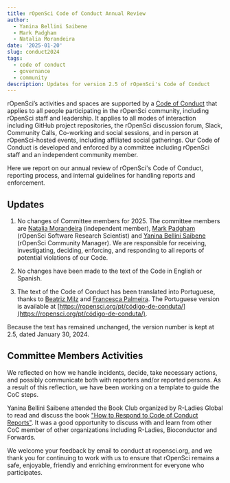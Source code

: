 ```yaml
---
title: rOpenSci Code of Conduct Annual Review
author:
  - Yanina Bellini Saibene
  - Mark Padgham
  - Natalia Morandeira
date: '2025-01-20'
slug: conduct2024
tags:
  - code of conduct
  - governance
  - community
description: Updates for version 2.5 of rOpenSci's Code of Conduct
---
```


rOpenSci’s activities and spaces are supported by a [Code of Conduct](/code-of-conduct/) 
that applies to all people participating in the rOpenSci community, 
including rOpenSci staff and leadership.
It applies to all modes of interaction including GitHub project repositories, 
the rOpenSci discussion forum, Slack, Community Calls, Co-working and social sessions, 
and in person at rOpenSci-hosted events, including affiliated social gatherings.
Our Code of Conduct is developed and enforced by a committee including rOpenSci staff and an independent community member.

Here we report on our annual review of rOpenSci's Code of Conduct, 
reporting process, and internal guidelines for handling reports and enforcement.

## Updates

1.  No changes of Committee members for 2025.
    The committee members are [Natalia Morandeira](/author/natalia-morandeira/) (independent member), 
    [Mark Padgham](/author/mark-padgham) (rOpenSci Software Research Scientist) and 
    [Yanina Bellini Saibene](/author/yanina-bellini-saibene) (rOpenSci Community Manager).
    We are responsible for receiving, investigating, deciding, enforcing, 
    and responding to all reports of potential violations of our Code.

2.  No changes have been made to the text of the Code in English or Spanish.

3.  The text of the Code of Conduct has been translated into Portuguese, thanks to [Beatriz Milz](/author/beatriz-milz/) and [Francesca Palmeira](/author/francesca-belem-lopes-palmeira/).
    The Portuguese version is available at [https://ropensci.org/pt/código-de-conduta/](https://ropensci.org/pt/código-de-conduta/).
  

Because the text has remained unchanged, the version number is kept at 2.5, dated January 30, 2024.

## Committee Members Activities

We reflected on how we handle incidents, decide, take necessary actions, and possibly communicate both with reporters and/or reported persons. As a result of this reflection, we have been working on a template to guide the CoC steps.

Yanina Bellini Saibene attended the Book Club organized by R-Ladies Global to 
read and discuss the book ["How to Respond to Code of Conduct Reports"](https://files.frameshiftconsulting.com/books/cocguide.pdf). It was a good opportunity to discuss with and learn from 
other CoC member of other organizations including R-Ladies, Bioconductor and Forwards. 

We welcome your feedback by email to conduct at ropensci.org, 
and we thank you for continuing to work with us to ensure that rOpenSci remains a safe, 
enjoyable, friendly and enriching environment for everyone who participates.
